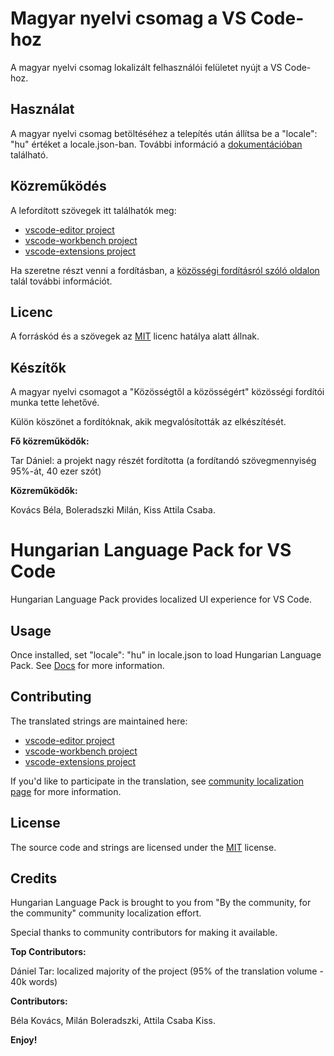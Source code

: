 #  Magyar nyelvi csomag a VS Code-hoz

A magyar nyelvi csomag lokalizált felhasználói felületet nyújt a VS Code-hoz.

## Használat
A magyar nyelvi csomag betöltéséhez a telepítés után állítsa be a "locale": "hu" értéket a locale.json-ban. További információ a [dokumentációban](https://go.microsoft.com/fwlink/?LinkId=761051) található.

## Közreműködés
A lefordított szövegek itt találhatók meg:
* [vscode-editor project](https://www.transifex.com/microsoft-oss/vscode-editor/language/hu/)
* [vscode-workbench project](https://www.transifex.com/microsoft-oss/vscode-workbench/language/hu/)
* [vscode-extensions project](https://www.transifex.com/microsoft-oss/vscode-extensions/language/hu/)

Ha szeretne részt venni a fordításban, a [közösségi fordításról szóló oldalon](https://aka.ms/vscodeloc) talál további információt.

## Licenc
A forráskód és a szövegek az [MIT](https://github.com/Microsoft/vscode-loc/blob/master/LICENSE.md) licenc hatálya alatt állnak.

## Készítők
A magyar nyelvi csomagot a "Közösségtől a közösségért" közösségi fordítói munka tette lehetővé.

Külön köszönet a fordítóknak, akik megvalósították az elkészítését.

**Fő közreműködők:**

Tar Dániel: a projekt nagy részét fordította (a fordítandó szövegmennyiség 95%-át, 40 ezer szót)

**Közreműködők:**

Kovács Béla, Boleradszki Milán, Kiss Attila Csaba.

#  Hungarian Language Pack for VS Code

Hungarian Language Pack provides localized UI experience for VS Code.

## Usage
Once installed, set "locale": "hu" in locale.json to load Hungarian Language Pack. See [Docs](https://go.microsoft.com/fwlink/?LinkId=761051) for more information.

## Contributing
The translated strings are maintained here:
* [vscode-editor project](https://www.transifex.com/microsoft-oss/vscode-editor/language/hu/)
* [vscode-workbench project](https://www.transifex.com/microsoft-oss/vscode-workbench/language/hu/)
* [vscode-extensions project](https://www.transifex.com/microsoft-oss/vscode-extensions/language/hu/)

If you'd like to participate in the translation, see [community localization page](https://aka.ms/vscodeloc) for more information.


## License
The source code and strings are licensed under the [MIT](https://github.com/Microsoft/vscode-loc/blob/master/LICENSE.md) license.

## Credits
Hungarian Language Pack is brought to you from  "By the community, for the community" community localization effort.

Special thanks to community contributors for making it available.

**Top Contributors:**

Dániel Tar: localized majority of the project (95% of the translation volume - 40k words)

**Contributors:**

Béla Kovács, Milán Boleradszki, Attila Csaba Kiss.


**Enjoy!**
